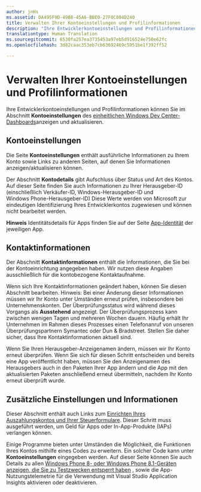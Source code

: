 ```yaml
---
author: jnHs
ms.assetid: DA495F9D-49B8-45A6-BBE0-27F0C804D240
title: Verwalten Ihrer Kontoeinstellungen und Profilinformationen
description: "Ihre Entwicklerkontoeinstellungen und Profilinformationen können Sie im Abschnitt Kontoeinstellungen des einheitlichen Windows Dev Center-Dashboards anzeigen und aktualisieren."
translationtype: Human Translation
ms.sourcegitcommit: 6530fa257ea3735453a97eb5d916524e750e62fc
ms.openlocfilehash: 3d82caac353eb7cb63692469c5951be1f392ff52

---
```

# Verwalten Ihrer Kontoeinstellungen und Profilinformationen

Ihre Entwicklerkontoeinstellungen und Profilinformationen können Sie im Abschnitt **Kontoeinstellungen** des [einheitlichen Windows Dev Center-Dashboards](https://msdn.microsoft.com/library/windows/apps/Mt169843)anzeigen und aktualisieren.

## Kontoeinstellungen

Die Seite **Kontoeinstellungen** enthält ausführliche Informationen zu Ihrem Konto sowie Links zu anderen Seiten, auf denen Sie Informationen anzeigen/aktualisieren können.

Der Abschnitt **Kontodetails** gibt Aufschluss über Status und Art des Kontos. Auf dieser Seite finden Sie auch Informationen zu Ihrer Herausgeber-ID (einschließlich Verkäufer-ID, Windows-Herausgeber-ID und Windows Phone-Herausgeber-ID) Diese Werte werden von Microsoft zur eindeutigen Identifizierung Ihres Entwicklerkontos zugewiesen und können nicht bearbeitet werden.

**Hinweis** Identitätsdetails für Apps finden Sie auf der Seite [App-Identität](https://msdn.microsoft.com/library/windows/apps/Mt148561) der jeweiligen App.

## Kontaktinformationen

Der Abschnitt **Kontaktinformationen** enthält die Informationen, die Sie bei der Kontoeinrichtung angegeben haben. Wir nutzen diese Angaben ausschließlich für die kontobezogene Kontaktaufnahme.

Wenn sich Ihre Kontaktinformationen geändert haben, können Sie diesen Abschnitt bearbeiten. Hinweis: Bei einer Änderung dieser Informationen müssen wir Ihr Konto unter Umständen erneut prüfen, insbesondere bei Unternehmenskonten. Der Überprüfungsstatus wird während dieses Vorgangs als **Ausstehend** angezeigt. Der Überprüfungsprozess kann zwischen wenigen Tagen und mehreren Wochen dauern. Häufig erhält Ihr Unternehmen im Rahmen dieses Prozesses einen Telefonanruf von unseren Überprüfungspartnern Symantec oder Dun & Bradstreet. Stellen Sie daher sicher, dass Ihre Kontaktinformationen aktuell sind.

Wenn Sie Ihren Herausgeber-Anzeigenamen ändern, müssen wir Ihr Konto erneut überprüfen. Wenn Sie sich für diesen Schritt entscheiden und bereits eine App veröffentlicht haben, müssen Sie den Anzeigenamen des Herausgebers auch in den Paketen Ihrer App ändern und die App mit den aktualisierten Paketen anschließend erneut übermitteln, nachdem Ihr Konto erneut überprüft wurde.

## Zusätzliche Einstellungen und Informationen

Dieser Abschnitt enthält auch Links zum [Einrichten Ihres Auszahlungskontos und Ihrer Steuerformulare](https://msdn.microsoft.com/library/windows/apps/Bg124529). Dieser Schritt muss ausgeführt werden, um Geld für Apps oder In-App-Produkte (IAPs) verlangen können.

Einige Programme bieten unter Umständen die Möglichkeit, die Funktionen Ihres Kontos mithilfe eines Codes zu erweitern. Ein solcher Code kann unter **Kontoeinstellungen** eingegeben werden. Auf dieser Seite können Sie auch Details zu allen [Windows Phone 8- oder Windows Phone 8.1-Geräten anzeigen, die Sie zu Testzwecken entsperrt haben](http://go.microsoft.com/fwlink/p/?LinkId=533897) , sowie die App-Nutzungstelemetrie für die Verwendung mit Visual Studio Application Insights aktivieren oder deaktivieren.




<!--HONumber=Jun16_HO4-->


